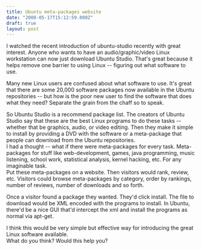```yaml
---
title: Ubuntu meta-packages website
date: "2008-05-17T15:12:59.000Z"
draft: true
layout: post
---
```


I watched the recent introduction of ubuntu-studio recently with great interest. Anyone who wants to have an audio/graphic/video Linux workstation can now just download Ubuntu Studio. That's great because it helps remove one barrier to using Linux -- figuring out what software to use.

Many new Linux users are confused about what software to use. It's great that there are some 20,000 software packages now available in the Ubuntu repositories -- but how is the poor new user to find the software that does what they need? Separate the grain from the chaff so to speak.

So Ubuntu Studio is a recommend package list. The creators of Ubuntu Studio say that these are the best Linux programs to do these tasks -- whether that be graphics, audio, or video editing. Then they make it simple to install by providing a DVD with the software or a meta-package that people can download from the Ubuntu repositories.  
I had a thought -- what if there were meta-packages for every task. Meta-packages for stuff like web-development, games, java programming, music listening, school work, statistical analysis, kernel hacking, etc. For any imaginable task.  
Put these meta-packages on a website. Then visitors would rank, review, etc. Visitors could browse meta-packages by category, order by rankings, number of reviews, number of downloads and so forth.

Once a visitor found a package they wanted. They'd click install. The file to download would be XML encoded with the programs to install. In Ubuntu, there'd be a nice GUI that'd intercept the xml and install the programs as normal via apt-get.

I think this would be very simple but effective way for introducing the great Linux software available.  
What do you think? Would this help you?